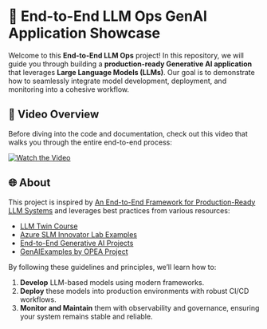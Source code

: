 # 🚀 End-to-End LLM Ops GenAI Application Showcase

Welcome to this **End-to-End LLM Ops** project! In this repository, we will guide you through building a **production-ready Generative AI application** that leverages **Large Language Models (LLMs)**. Our goal is to demonstrate how to seamlessly integrate model development, deployment, and monitoring into a cohesive workflow.

## 🎥 Video Overview

Before diving into the code and documentation, check out this video that walks you through the entire end-to-end process:

[![Watch the Video](https://img.youtube.com/vi/VIDEO_ID/0.jpg)](https://www.youtube.com/watch?v=VIDEO_ID)


## 🌐 About

This project is inspired by [An End-to-End Framework for Production-Ready LLM Systems](https://www.comet.com/site/blog/an-end-to-end-framework-for-production-ready-llm-systems-by-building-your-llm-twin/) and leverages best practices from various resources:

- [LLM Twin Course](https://github.com/decodingml/llm-twin-course)
- [Azure SLM Innovator Lab Examples](https://azure.github.io/slm-innovator-lab/3_llmops-aistudio/README.html)
- [End-to-End Generative AI Projects](https://github.com/GURPREETKAURJETHRA/END-TO-END-GENERATIVE-AI-PROJECTS)
- [GenAIExamples by OPEA Project](https://github.com/opea-project/GenAIExamples)

By following these guidelines and principles, we’ll learn how to:

1. **Develop** LLM-based models using modern frameworks.
2. **Deploy** these models into production environments with robust CI/CD workflows.
3. **Monitor and Maintain** them with observability and governance, ensuring your system remains stable and reliable.

